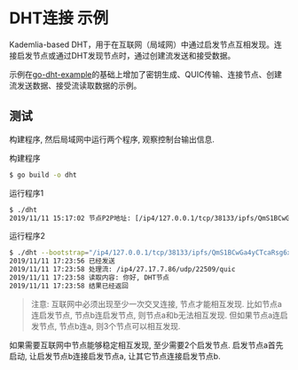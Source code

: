 # DHT连接 示例

Kademlia-based DHT，用于在互联网（局域网）中通过启发节点互相发现。连接启发节点或通过DHT发现节点时，通过创建流发送和接受数据。

示例在[go-dht-example](https://github.com/alx696/libp2p/tree/master/go-dht-example)的基础上增加了密钥生成、QUIC传输、连接节点、创建流发送数据、接受流读取数据的示例。

## 测试

构建程序, 然后局域网中运行两个程序, 观察控制台输出信息.

构建程序
```bash
$ go build -o dht
```

运行程序1
```bash
$ ./dht
2019/11/11 15:17:02 节点P2P地址: [/ip4/127.0.0.1/tcp/38133/ipfs/QmS1BCwGa4yCTcaRsg6xopoL2vwso5ZHWP2QetAUEk9ohX /ip4/192.168.1.200/tcp/38133/ipfs/QmS1BCwGa4yCTcaRsg6xopoL2vwso5ZHWP2QetAUEk9ohX /ip4/192.168.122.1/tcp/38133/iQmS1BCwGa4yCTcaRsg6xopoL2vwso5ZHWP2QetAUEk9ohX /ip4/172.17.0.1/tcp/38133/ipfs/QmS1BCwGa4yCTcaRsg6xopoL2vwso5ZHWP2QetAUEk9ohX /ip6/::1/tcp/37939/ipfs/QmS1BCwGa4yCTcaRsg6xopoL2vwso5ZHWP2QetAUEk9ohX]
```

运行程序2
```bash
$ ./dht --bootstrap="/ip4/127.0.0.1/tcp/38133/ipfs/QmS1BCwGa4yCTcaRsg6xopoL2vwso5ZHWP2QetAUEk9ohX"
2019/11/11 17:23:56 已经发送
2019/11/11 17:23:58 处理流: /ip4/27.17.7.86/udp/22509/quic
2019/11/11 17:23:58 读取内容: 你好, DHT节点
2019/11/11 17:23:58 结果已经返回
```

> 注意: 互联网中必须出现至少一次交叉连接, 节点才能相互发现. 比如节点a连启发节点, 节点b连启发节点, 则节点a和b无法相互发现. 但如果节点a连启发节点, 节点b连a, 则3个节点可以相互发现.

如果需要互联网中节点能够稳定相互发现, 至少需要2个启发节点. 启发节点a首先启动, 让启发节点b连接启发节点a, 让其它节点连接启发节点b.
